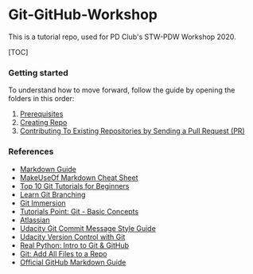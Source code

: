 # Git-GitHub-Workshop

This is a tutorial repo, used for PD Club's STW-PDW Workshop 2020.

[TOC]

### Getting started

To understand how to move forward, follow the guide by opening the folders in this order:

1.  [Prerequisites](/Prerequisites/README.md)
2.  [Creating Repo](/Creating%20Repo/README.md)
3.  [Contributing To Existing Repositories by Sending a Pull Request (PR)](/Contributing%20To%20Existing%20Repositories/README.md)

### References

-   [Markdown Guide](https://www.markdownguide.org)
-   [MakeUseOf Markdown Cheat Sheet](https://www.makeuseof.com/tag/printable-markdown-cheat-sheet/)
-   [Top 10 Git Tutorials for Beginners](https://www.webfx.com/blog/web-design/git-tutorials-beginners/)
-   [Learn Git Branching](https://learngitbranching.js.org/)
-   [Git Immersion](https://gitimmersion.com/index.html)
-   [Tutorials Point: Git - Basic Concepts](https://www.tutorialspoint.com/git/git_basic_concepts.htm)
-   [Atlassian](https://www.atlassian.com/git/tutorials)
-   [Udacity Git Commit Message Style Guide](https://udacity.github.io/git-styleguide/)
-   [Udacity Version Control with Git](https://www.udacity.com/course/version-control-with-git--ud123)  
-   [Real Python: Intro to Git & GitHub](https://realpython.com/python-git-github-intro/)
-   [Git: Add All Files to a Repo](https://stackabuse.com/git-add-all-files-to-a-repo/)
-   [Official GitHub Markdown Guide](https://guides.github.com/features/mastering-markdown/)
